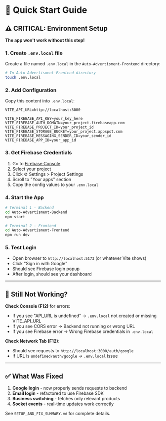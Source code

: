# 🚀 Quick Start Guide

## ⚠️ CRITICAL: Environment Setup

**The app won't work without this step!**

### 1. Create `.env.local` file

Create a file named `.env.local` in the `Auto-Advertisment-Frontend` directory:

```bash
# In Auto-Advertisment-Frontend directory
touch .env.local
```

### 2. Add Configuration

Copy this content into `.env.local`:

```env
VITE_API_URL=http://localhost:3000

VITE_FIREBASE_API_KEY=your_key_here
VITE_FIREBASE_AUTH_DOMAIN=your_project.firebaseapp.com
VITE_FIREBASE_PROJECT_ID=your_project_id
VITE_FIREBASE_STORAGE_BUCKET=your_project.appspot.com
VITE_FIREBASE_MESSAGING_SENDER_ID=your_sender_id
VITE_FIREBASE_APP_ID=your_app_id
```

### 3. Get Firebase Credentials

1. Go to [Firebase Console](https://console.firebase.google.com/)
2. Select your project
3. Click ⚙️ Settings > Project Settings
4. Scroll to "Your apps" section
5. Copy the config values to your `.env.local`

### 4. Start the App

```bash
# Terminal 1 - Backend
cd Auto-Advertisment-Backend
npm start

# Terminal 2 - Frontend
cd Auto-Advertisment-Frontend
npm run dev
```

### 5. Test Login

- Open browser to `http://localhost:5173` (or whatever Vite shows)
- Click "Sign in with Google"
- Should see Firebase login popup
- After login, should see your dashboard

---

## 🐛 Still Not Working?

**Check Console (F12)** for errors:
- If you see "API_URL is undefined" → `.env.local` not created or missing VITE_API_URL
- If you see CORS error → Backend not running or wrong URL
- If you see Firebase error → Wrong Firebase credentials in `.env.local`

**Check Network Tab (F12)**:
- Should see requests to `http://localhost:3000/auth/google`
- If URL is `undefined/auth/google` → `.env.local` issue

---

## ✅ What Was Fixed

1. **Google login** - now properly sends requests to backend
2. **Email login** - refactored to use Firebase SDK
3. **Business switching** - fetches only relevant products
4. **Socket events** - real-time updates work correctly

See `SETUP_AND_FIX_SUMMARY.md` for complete details.

